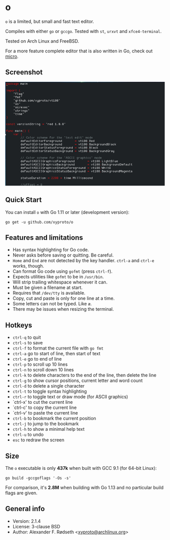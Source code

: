 # o

`o` is a limited, but small and fast text editor.

Compiles with either `go` or `gccgo`. Tested with `st`, `urxvt` and `xfce4-terminal`.

Tested on Arch Linux and FreeBSD.

For a more feature complete editor that is also written in Go, check out [micro](https://github.com/zyedidia/micro).

## Screenshot

![screenshot](img/screenshot.png)

## Quick Start

You can install `o` with Go 1.11 or later (development version):

    go get -u github.com/xyproto/o

## Features and limitations

* Has syntax highlighting for Go code.
* Never asks before saving or quitting. Be careful.
* `Home` and `End` are not detected by the key handler. `ctrl-a` and `ctrl-e` works, though.
* Can format Go code using `gofmt` (press `ctrl-f`).
* Expects utilities like `gofmt` to be in `/usr/bin`.
* Will strip trailing whitespace whenever it can.
* Must be given a filename at start.
* Requires that `/dev/tty` is available.
* Copy, cut and paste is only for one line at a time.
* Some letters can not be typed. Like `æ`.
* There may be issues when resizing the terminal.

## Hotkeys

* `ctrl-q` to quit
* `ctrl-s` to save
* `ctrl-f` to format the current file with `go fmt`
* `ctrl-a` go to start of line, then start of text
* `ctrl-e` go to end of line
* `ctrl-p` to scroll up 10 lines
* `ctrl-n` to scroll down 10 lines
* `ctrl-k` to delete characters to the end of the line, then delete the line
* `ctrl-g` to show cursor positions, current letter and word count
* `ctrl-d` to delete a single character
* `ctrl-t` to toggle syntax highlighting
* `ctrl-r` to toggle text or draw mode (for ASCII graphics)
* `ctrl-x' to cut the current line
* `ctrl-c' to copy the current line
* `ctrl-v' to paste the current line
* `ctrl-b` to bookmark the current position
* `ctrl-j` to jump to the bookmark
* `ctrl-h` to show a minimal help text
* `ctrl-u` to undo
* `esc` to redraw the screen

## Size

The `o` executable is only **437k** when built with GCC 9.1 (for 64-bit Linux):

    go build -gccgoflags '-Os -s'

For comparison, it's **2.8M** when building with Go 1.13 and no particular build flags are given.

## General info

* Version: 2.1.4
* License: 3-clause BSD
* Author: Alexander F. Rødseth &lt;xyproto@archlinux.org&gt;
